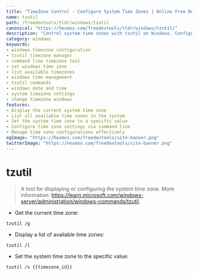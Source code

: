 ```yaml
---
title: "TimeZone Control - Configure System Time Zones | Online Free DevTools by Hexmos"
name: tzutil
path: /freedevtools/tldr/windows/tzutil
canonical: "https://hexmos.com/freedevtools/tldr/windows/tzutil/"
description: "Control system time zones with tzutil on Windows. Configure, list, and manage time zone settings through the command line. Free online tool, no registration required."
category: windows
keywords:
- windows timezone configuration
- tzutil timezone manager
- command line timezone tool
- set windows time zone
- list available timezones
- windows time management
- tzutil commands
- windows date and time
- system timezone settings
- change timezone windows
features:
- Display the current system time zone
- List all available time zones in the system
- Set the system time zone to a specific value
- Configure time zone settings via command line
- Manage time zone configurations effectively
ogImage: "https://hexmos.com/freedevtools/site-banner.png"
twitterImage: "https://hexmos.com/freedevtools/site-banner.png"
---
```


# tzutil

> A tool for displaying or configuring the system time zone.
> More information: <https://learn.microsoft.com/windows-server/administration/windows-commands/tzutil>.

- Get the current time zone:

`tzutil /g`

- Display a list of available time zones:

`tzutil /l`

- Set the system time zone to the specific value:

`tzutil /s {{timezone_id}}`
